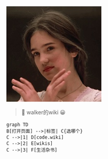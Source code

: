 ![詹妮弗康奈利](assets/120.jpg)
> :memo: walker的wiki :grinning:
```mermaid
graph TD
B[打开页面] -->|标签| C{选哪个}
C -->|1| D[code.wiki]
C -->|2| E[wikis]
C -->|3| F[生活杂书]
```